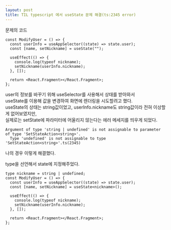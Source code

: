 ```yaml
---
layout: post
title: TIL typescript 에서 useState 문제 해결(ts:2345 error)
---
```


문제의 코드

```tsx
const ModifyUser = () => {
  const userInfo = useAppSelector((state) => state.user);
  const [name, setNickname] = useState("");

  useEffect(() => {
    console.log(typeof nickname);
    setNickname(userInfo.nickname);
  }, []);

  return <React.Fragment></React.Fragment>;
};
```

user의 정보를 바꾸기 위해 useSelector를 사용해서 상태를 받아와서  
useState를 이용해 값을 변경하여 화면에 렌더링을 시도할려고 했다.  
useState의 상태는 string값이었고, userInfo.nickname도 string값이라 전혀 이상할게 없어보였지만,  
실제로는 setState에 파라미터에 어울리지 않는다는 에러 메세지를 띄우게 되었다.

```
Argument of type 'string | undefined' is not assignable to parameter of type 'SetStateAction<string>'.
  Type 'undefined' is not assignable to type 'SetStateAction<string>'.ts(2345)
```

나의 경우 이렇게 해결했다.

type을 선언해서 state에 지정해주었다.

```tsx
type nickname = string | undefined;
const ModifyUser = () => {
  const userInfo = useAppSelector((state) => state.user);
  const [name, setNickname] = useState<nickname>();

  useEffect(() => {
    console.log(typeof nickname);
    setNickname(userInfo.nickname);
  }, []);

  return <React.Fragment></React.Fragment>;
};
```
